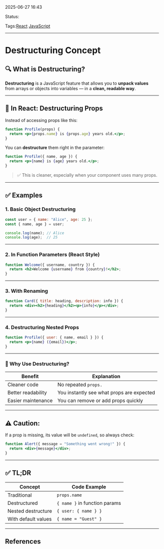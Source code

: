
2025-06-27 16:43

Status:

Tags:[React](../../../3%20-%20Tags/React.md) [JavaScript](../../../3%20-%20Tags/JavaScript.md)

---
# Destructuring Concept

## 🔍 What is Destructuring?

**Destructuring** is a JavaScript feature that allows you to **unpack values** from arrays or objects into variables — in a **clean, readable way**.

---

## 🧱 In React: Destructuring Props

Instead of accessing props like this:

```jsx
function Profile(props) {
  return <p>{props.name} is {props.age} years old.</p>;
}
```

You can **destructure** them right in the parameter:

```jsx
function Profile({ name, age }) {
  return <p>{name} is {age} years old.</p>;
}
```

> ✅ This is cleaner, especially when your component uses many props.

---

## ✅ Examples

### 1. **Basic Object Destructuring**

```js
const user = { name: "Alice", age: 25 };
const { name, age } = user;

console.log(name); // Alice
console.log(age);  // 25
```

---

### 2. **In Function Parameters (React Style)**

```jsx
function Welcome({ username, country }) {
  return <h2>Welcome {username} from {country}!</h2>;
}
```

---

### 3. **With Renaming**

```jsx
function Card({ title: heading, description: info }) {
  return <div><h2>{heading}</h2><p>{info}</p></div>;
}
```

---

### 4. **Destructuring Nested Props**

```jsx
function Profile({ user: { name, email } }) {
  return <p>{name} ({email})</p>;
}
```

---

### 🧠 Why Use Destructuring?

| Benefit            | Explanation                               |
| ------------------ | ----------------------------------------- |
| Cleaner code       | No repeated `props.`                      |
| Better readability | You instantly see what props are expected |
| Easier maintenance | You can remove or add props quickly       |

---

## ⚠️ Caution:

If a prop is missing, its value will be `undefined`, so always check:

```jsx
function Alert({ message = "Something went wrong!" }) {
  return <div>{message}</div>;
}
```

---

## ✅ TL;DR

|Concept|Code Example|
|---|---|
|Traditional|`props.name`|
|Destructured|`{ name }` in function params|
|Nested destructure|`{ user: { name } }`|
|With default values|`{ name = "Guest" }`|



---
## References